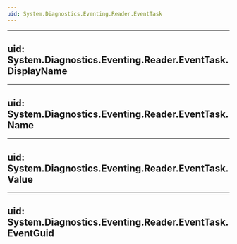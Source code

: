 ```yaml
---
uid: System.Diagnostics.Eventing.Reader.EventTask
---
```


---
uid: System.Diagnostics.Eventing.Reader.EventTask.DisplayName
---

---
uid: System.Diagnostics.Eventing.Reader.EventTask.Name
---

---
uid: System.Diagnostics.Eventing.Reader.EventTask.Value
---

---
uid: System.Diagnostics.Eventing.Reader.EventTask.EventGuid
---
